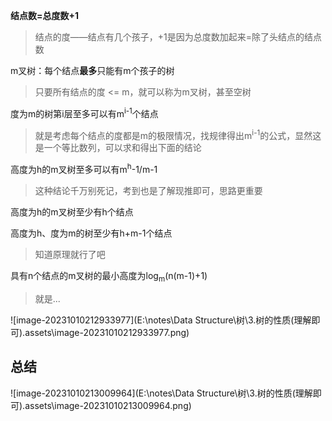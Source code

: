 **结点数=总度数+1**

> 结点的度——结点有几个孩子，+1是因为总度数加起来=除了头结点的结点数

m叉树：每个结点**最多**只能有m个孩子的树

> 只要所有结点的度 <= m，就可以称为m叉树，甚至空树

度为m的树第i层至多可以有m<sup>i-1</sup>个结点

> 就是考虑每个结点的度都是m的极限情况，找规律得出m<sup>i-1</sup>的公式，显然这是一个等比数列，可以求和得出下面的结论

高度为h的m叉树至多可以有m<sup>h</sup>-1/m-1

> 这种结论千万别死记，考到也是了解现推即可，思路更重要

高度为h的m叉树至少有h个结点

高度为h、度为m的树至少有h+m-1个结点

> 知道原理就行了吧

具有n个结点的m叉树的最小高度为log<sub>m</sub>(n(m-1)+1)

> 就是...

![image-20231010212933977](E:\notes\Data Structure\树\3.树的性质(理解即可).assets\image-20231010212933977.png)

## 总结

![image-20231010213009964](E:\notes\Data Structure\树\3.树的性质(理解即可).assets\image-20231010213009964.png)

